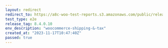 ```yaml
---
layout: redirect
redirect_to: https://a8c-woo-test-reports.s3.amazonaws.com/public/release/8.4.0.10/woocommerce-shipping-&-tax/e2e/index.html
test_type: e2e
release_tag: 8.4.0.10
env_description: "woocommerce-shipping-&-tax"
created_at: "2023-11-17T10:47:40Z"
passed: true
---
```

